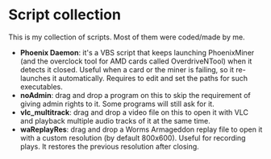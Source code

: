 # Script collection
This is my collection of scripts. Most of them were coded/made by me.

* **Phoenix Daemon**: it's a VBS script that keeps launching PhoenixMiner (and the overclock tool for AMD cards called OverdriveNTool) when it detects it closed. Useful when a card or the miner is failing, so it re-launches it automatically. Requires to edit and set the paths for such executables.
* **noAdmin**: drag and drop a program on this to skip the requirement of giving admin rights to it. Some programs will still ask for it.
* **vlc_multitrack**: drag and drop a video file on this to open it with VLC and playback multiple audio tracks of it at the same time.
* **waReplayRes**: drag and drop a Worms Armageddon replay file to open it with a custom resolution (by default 800x600). Useful for recording plays. It restores the previous resolution after closing.
